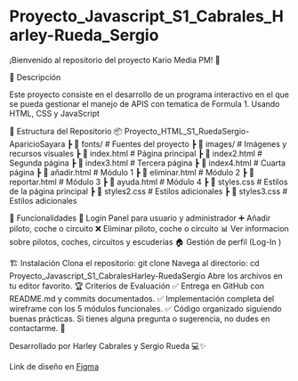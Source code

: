# Proyecto_Javascript_S1_Cabrales_Harley-Rueda_Sergio

¡Bienvenido al repositorio del proyecto Kario Media PM! 🚀

📖 Descripción


Este proyecto consiste en el desarrollo de un programa interactivo en el que se pueda gestionar el manejo de APIS con tematica de Formula 1. Usando HTML, CSS y JavaScript


📂 Estructura del Repositorio
📦 Proyecto_HTML_S1_RuedaSergio-AparicioSayara
 ┣ 📂 fonts/         # Fuentes del proyecto
 ┣ 📂 images/        # Imágenes y recursos visuales
 ┣ 📜 index.html     # Página principal
 ┣ 📜 index2.html    # Segunda página
 ┣ 📜 index3.html    # Tercera página
 ┣ 📜 index4.html    # Cuarta página
 ┣ 📜 añadir.html    #  Módulo 1
 ┣ 📜 eliminar.html  #  Módulo 2
 ┣ 📜 reportar.html  #  Módulo 3
 ┣ 📜 ayuda.html     #  Módulo 4
 ┣ 📜 styles.css     # Estilos de la página principal
 ┣ 📜 styles2.css    # Estilos adicionales
 ┣ 📜 styles3.css    # Estilos adicionales



🚀 Funcionalidades
🔐 Login Panel para usuario y administrador
➕ Añadir piloto, coche o circuito
❌ Eliminar piloto, coche o circuito
📊 Ver informacion sobre pilotos, coches, circuitos y escuderias
🏠 Gestión de perfil (Log-In )


🏗 Instalación
Clona el repositorio:
git clone <URL-del-repositorio>
Navega al directorio:
cd Proyecto_Javascript_S1_CabralesHarley-RuedaSergio
Abre los archivos en tu editor favorito.
🏆 Criterios de Evaluación
✅ Entrega en GitHub con README.md y commits documentados.
✅ Implementación completa del wireframe con los 5 módulos funcionales.
✅ Código organizado siguiendo buenas prácticas.
Si tienes alguna pregunta o sugerencia, no dudes en contactarme. 🚀

Desarrollado por Harley Cabrales y Sergio Rueda 💻✨

Link de diseño en [Figma](https://www.figma.com/design/6JL5rJOeXdFt8yYFJYjSbE/javascript?node-id=0-1&p=f&t=GHbUAyzlFCw7fNCn-0)
